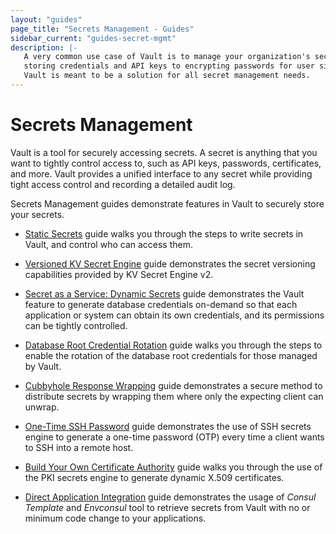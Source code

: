 ```yaml
---
layout: "guides"
page_title: "Secrets Management - Guides"
sidebar_current: "guides-secret-mgmt"
description: |-
   A very common use case of Vault is to manage your organization's secrets from
   storing credentials and API keys to encrypting passwords for user signups.
   Vault is meant to be a solution for all secret management needs.
---
```


# Secrets Management

Vault is a tool for securely accessing secrets. A secret is anything that you
want to tightly control access to, such as API keys, passwords, certificates,
and more. Vault provides a unified interface to any secret while providing
tight access control and recording a detailed audit log.

Secrets Management guides demonstrate features in Vault to securely store your
secrets.

- [Static Secrets](/guides/secret-mgmt/static-secrets.html) guide walks you
through the steps to write secrets in Vault, and control who can access them.

- [Versioned KV Secret Engine](/guides/secret-mgmt/versioned-kv.html) guide
demonstrates the secret versioning capabilities provided by KV Secret Engine v2.

- [Secret as a Service: Dynamic Secrets](/guides/secret-mgmt/dynamic-secrets.html)
 guide demonstrates the Vault feature to generate database credentials
 on-demand so that each application or system can obtain its own credentials,
 and its permissions can be tightly controlled.

- [Database Root Credential Rotation](/guides/secret-mgmt/db-root-rotation.html)
guide walks you through the steps to enable the rotation of the database root
credentials for those managed by Vault.

- [Cubbyhole Response Wrapping](/guides/secret-mgmt/cubbyhole.html) guide
demonstrates a secure method to distribute secrets by wrapping them where only
the expecting client can unwrap.

- [One-Time SSH Password](/guides/secret-mgmt/ssh-otp.html) guide demonstrates
the use of SSH secrets engine to generate a one-time password (OTP) every time a
client wants to SSH into a remote host.

- [Build Your Own Certificate Authority](/guides/secret-mgmt/pki-engine.html)
guide walks you through the use of the PKI secrets engine to generate dynamic
X.509 certificates.

- [Direct Application Integration](/guides/secret-mgmt/app-integration.html)
guide demonstrates the usage of _Consul Template_ and _Envconsul_ tool to
retrieve secrets from Vault with no or minimum code change to your applications.
